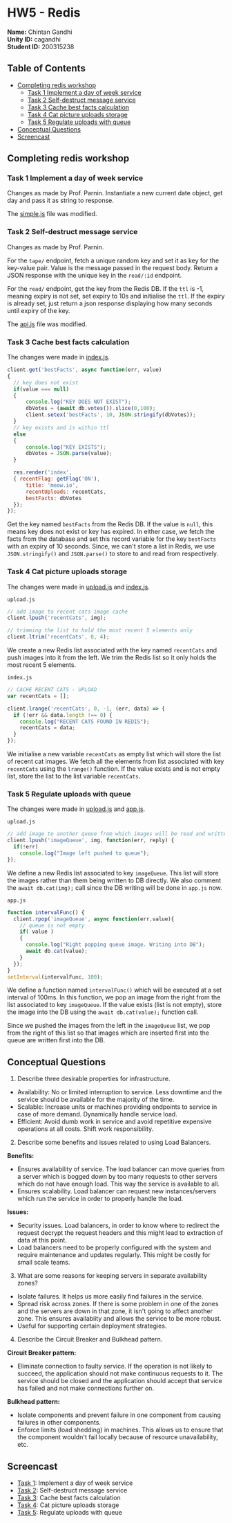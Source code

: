 # HW5 - Redis

**Name:** Chintan Gandhi <br>
**Unity ID:** cagandhi <br>
**Student ID:** 200315238

## Table of Contents

- [Completing redis workshop](#completing-redis-workshop)
  * [Task 1 Implement a day of week service](#task-1-implement-a-day-of-week-service)
  * [Task 2 Self-destruct message service](#task-2-self-destruct-message-service)
  * [Task 3 Cache best facts calculation](#task-3-cache-best-facts-calculation)
  * [Task 4 Cat picture uploads storage](#task-4-cat-picture-uploads-storage)
  * [Task 5 Regulate uploads with queue](#task-5-regulate-uploads-with-queue)
- [Conceptual Questions](#conceptual-questions)
- [Screencast](#screencast)

## Completing redis workshop

### Task 1 Implement a day of week service

Changes as made by Prof. Parnin. Instantiate a new current date object, get day and pass it as string to response.

The [simple.js](scripts/simple.js) file was modified.

### Task 2 Self-destruct message service

Changes as made by Prof. Parnin. 

For the `tape/` endpoint, fetch a unique random key and set it as key for the key-value pair. Value is the message passed in the request body. Return a JSON response with the unique key in the `read/:id` endpoint.

For the `read/` endpoint, get the key from the Redis DB. If the `ttl` is -1, meaning expiry is not set, set expiry to 10s and initialise the `ttl`. If the expiry is already set, just return a json response displaying how many seconds until expiry of the key.

The [api.js](scripts/api.js) file was modified.

### Task 3 Cache best facts calculation

The changes were made in [index.js](scripts/index.js#L26-L48).

```js
client.get('bestFacts', async function(err, value)
{
  // key does not exist
  if(value === null) 
  {
      console.log("KEY DOES NOT EXIST");
      dbVotes = (await db.votes()).slice(0,100);
      client.setex('bestFacts', 10, JSON.stringify(dbVotes));
  }
  // key exists and is within ttl
  else
  {
      console.log("KEY EXISTS");
      dbVotes = JSON.parse(value);
  }

  res.render('index',
  { recentFlag: getFlag('ON'),
      title: 'meow.io',
      recentUploads: recentCats,
      bestFacts: dbVotes
  });
});
```

Get the key named `bestFacts` from the Redis DB. If the value is `null`, this means key does not exist or key has expired. In either case, we fetch the facts from the database and set this record variable for the key `bestFacts` with an expiry of 10 seconds. Since, we can't store a list in Redis, we use `JSON.stringify()` and `JSON.parse()` to store to and read from respectively.

### Task 4 Cat picture uploads storage

The changes were made in [upload.js](scripts/upload.js#L25-L29) and [index.js](scripts/index.js#L16-L24).

`upload.js`
```js
// add image to recent cats image cache
client.lpush('recentCats', img);

// trimming the list to hold the most recent 5 elements only
client.ltrim('recentCats', 0, 4);
```

We create a new Redis list associated with the key named `recentCats` and push images into it from the left. We trim the Redis list so it only holds the most recent 5 elements.

`index.js`
```js
// CACHE RECENT CATS - UPLOAD
var recentCats = [];

client.lrange('recentCats', 0, -1, (err, data) => {
  if (!err && data.length !== 0) {
    console.log("RECENT CATS FOUND IN REDIS");
    recentCats = data;
  }
});
```

We initialise a new variable `recentCats` as empty list which will store the list of recent cat images. We fetch all the elements from list associated with key `recentCats` using the `lrange()` function. If the value exists and is not empty list, store the list to the list variable `recentCats`.

### Task 5 Regulate uploads with queue

The changes were made in [upload.js](scripts/upload.js#L31-L35)  and [app.js](scripts/app.js#L44-L60).

`upload.js`
```js
// add image to another queue from which images will be read and written into DB later on
client.lpush('imageQueue', img, function(err, reply) {
  if(!err)
    console.log("Image left pushed to queue");
});
```

We define a new Redis list associated to key `imageQueue`. This list will store the images rather than them being written to DB directly. We also comment the `await db.cat(img);` call since the DB writing will be done in `app.js` now.

`app.js`
```js
function intervalFunc() {
  client.rpop('imageQueue', async function(err,value){
    // queue is not empty
    if( value )
    {
      console.log("Right popping queue image. Writing into DB");
      await db.cat(value);
    }
  });
}
setInterval(intervalFunc, 100);
```

We define a function named `intervalFunc()` which will be executed at a set interval of 100ms. In this function, we pop an image from the right from the list associated to key `imageQueue`. If the value exists (list is not empty), store the image into the DB using the `await db.cat(value);` function call. 

Since we pushed the images from the left in the `imageQueue` list, we pop from the right of this list so that images which are inserted first into the queue are written first into the DB.

## Conceptual Questions

1. Describe three desirable properties for infrastructure.

* Availability: No or limited interruption to service. Less downtime and the service should be available for the majority of the time.
* Scalable: Increase units or machines providing endpoints to service in case of more demand. Dynamically handle service load.
* Efficient: Avoid dumb work in service and avoid repetitive expensive operations at all costs. Shift work responsibility.

2. Describe some benefits and issues related to using Load Balancers.

**Benefits:**

* Ensures availability of service. The load balancer can move queries from a server which is bogged down by too many requests to other servers which do not have enough load. This way the service is available to all.
* Ensures scalability. Load balancer can request new instances/servers which run the service in order to properly handle the load.

**Issues:**

* Security issues. Load balancers, in order to know where to redirect the request decrypt the request headers and this might lead to extraction of data at this point.
* Load balancers need to be properly configured with the system and require maintenance and updates regularly. This might be costly for small scale teams.

3. What are some reasons for keeping servers in separate availability zones?

* Isolate failures. It helps us more easily find failures in the service.
* Spread risk across zones. If there is some problem in one of the zones and the servers are down in that zone, it isn't going to affect another zone. This ensures availabiity and allows the service to be more robust.
* Useful for supporting certain deployment strategies.

4. Describe the Circuit Breaker and Bulkhead pattern.

**Circuit Breaker pattern:**

* Eliminate connection to faulty service. If the operation is not likely to succeed, the application should not make continuous requests to it. The service should be closed and the application should accept that service has failed and not make connections further on.

**Bulkhead pattern:**

* Isolate components and prevent failure in one component from causing failures in other components. 
* Enforce limits (load shedding) in machines. This allows us to ensure that the component wouldn't fail locally because of resource unavailability, etc.

## Screencast

* [Task 1](https://drive.google.com/file/d/14k1kityMCy0T1l88TqxuioLQ8jMHo-Bl/view?usp=sharing): Implement a day of week service
* [Task 2](https://drive.google.com/file/d/1JNAuhcBO2bhYKO4wVZyzwAitFdja_KSx/view?usp=sharing): Self-destruct message service
* [Task 3](https://drive.google.com/file/d/1lzqJlkYm76Q062b13CsjVsKZPFrlhtUb/view?usp=sharing): Cache best facts calculation
* [Task 4](https://drive.google.com/file/d/1SML_JFn2Rcdjq2wzpcFFpjGm4MlwjXKU/view?usp=sharing): Cat picture uploads storage
* [Task 5](https://drive.google.com/file/d/1ywFwygHKuOYIpotuNNHtkCKwsn5inh3H/view?usp=sharing): Regulate uploads with queue
